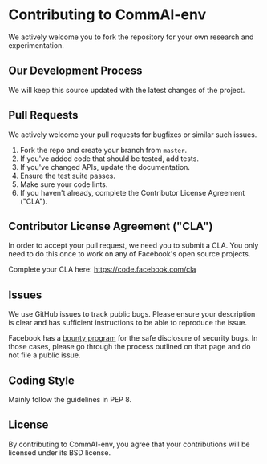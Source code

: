 # Contributing to CommAI-env
We actively welcome you to fork the repository for your own research and experimentation.

## Our Development Process
We will keep this source updated with the latest changes of the project.

## Pull Requests
We actively welcome your pull requests for bugfixes or similar such issues.

1. Fork the repo and create your branch from `master`.
2. If you've added code that should be tested, add tests.
3. If you've changed APIs, update the documentation.
4. Ensure the test suite passes.
5. Make sure your code lints.
6. If you haven't already, complete the Contributor License Agreement ("CLA").

## Contributor License Agreement ("CLA")
In order to accept your pull request, we need you to submit a CLA. You only need
to do this once to work on any of Facebook's open source projects.

Complete your CLA here: <https://code.facebook.com/cla>

## Issues
We use GitHub issues to track public bugs. Please ensure your description is
clear and has sufficient instructions to be able to reproduce the issue.

Facebook has a [bounty program](https://www.facebook.com/whitehat/) for the safe
disclosure of security bugs. In those cases, please go through the process
outlined on that page and do not file a public issue.

## Coding Style
Mainly follow the guidelines in PEP 8.

## License
By contributing to CommAI-env, you agree that your contributions will be
licensed under its BSD license.
